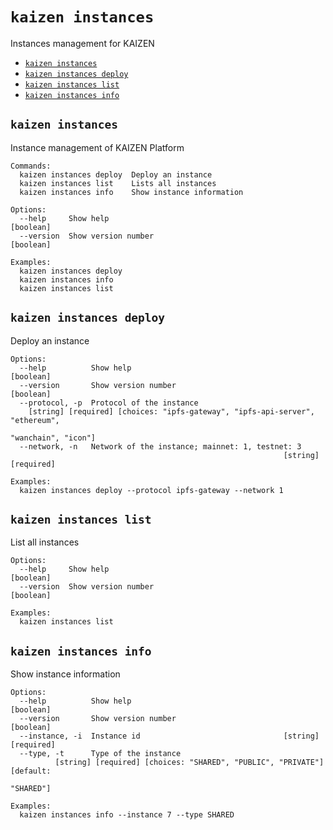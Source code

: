 `kaizen instances`
===============

Instances management for KAIZEN

* [`kaizen instances`](#kaizen-instances)
* [`kaizen instances deploy`](#kaizen-instances-deploy)
* [`kaizen instances list`](#kaizen-instances-list)
* [`kaizen instances info`](#kaizen-instances-list)

## `kaizen instances`

Instance management of KAIZEN Platform

```
Commands:
  kaizen instances deploy  Deploy an instance
  kaizen instances list    Lists all instances
  kaizen instances info    Show instance information

Options:
  --help     Show help                                                 [boolean]
  --version  Show version number                                       [boolean]

Examples:
  kaizen instances deploy
  kaizen instances info
  kaizen instances list
```

## `kaizen instances deploy`

Deploy an instance

```
Options:
  --help          Show help                                            [boolean]
  --version       Show version number                                  [boolean]
  --protocol, -p  Protocol of the instance
    [string] [required] [choices: "ipfs-gateway", "ipfs-api-server", "ethereum",
                                                             "wanchain", "icon"]
  --network, -n   Network of the instance; mainnet: 1, testnet: 3
                                                             [string] [required]

Examples:
  kaizen instances deploy --protocol ipfs-gateway --network 1
```

## `kaizen instances list`

List all instances

```
Options:
  --help     Show help                                                 [boolean]
  --version  Show version number                                       [boolean]

Examples:
  kaizen instances list
```

## `kaizen instances info`

Show instance information

```
Options:
  --help          Show help                                            [boolean]
  --version       Show version number                                  [boolean]
  --instance, -i  Instance id                                [string] [required]
  --type, -t      Type of the instance
          [string] [required] [choices: "SHARED", "PUBLIC", "PRIVATE"] [default:
                                                                       "SHARED"]

Examples:
  kaizen instances info --instance 7 --type SHARED
```